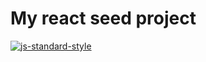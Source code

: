 # My react seed project

[![js-standard-style](https://img.shields.io/badge/code%20style-standard-brightgreen.svg)](http://standardjs.com/)
